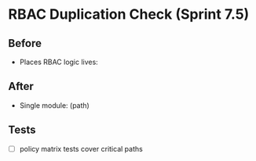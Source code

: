 # RBAC Duplication Check (Sprint 7.5)
## Before
- Places RBAC logic lives:
## After
- Single module: (path)
## Tests
- [ ] policy matrix tests cover critical paths
